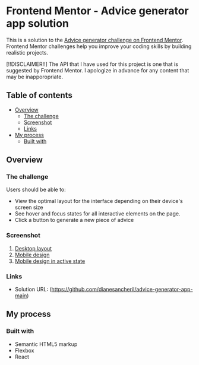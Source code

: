 # Frontend Mentor - Advice generator app solution

This is a solution to the [Advice generator challenge on Frontend Mentor](https://www.frontendmentor.io/challenges/advice-generator-app-QdUG-13db/hub). Frontend Mentor challenges help you improve your coding skills by building realistic projects.

[!!DISCLAIMER!!]
    The API that I have used for this project is one that is suggested by Frontend Mentor. I apologize in advance for any content that may be inapporopriate.

## Table of contents

- [Overview](#overview)
  - [The challenge](#the-challenge)
  - [Screenshot](#screenshot)
  - [Links](#links)
- [My process](#my-process)
  - [Built with](#built-with)



## Overview


  ### The challenge

  Users should be able to:

  - View the optimal layout for the interface depending on their device's screen size
  - See hover and focus states for all interactive elements on the page.
  - Click a button to generate a new piece of advice


  ### Screenshot

  1. [Desktop layout](./public/images/Screenshot%202023-03-23%20at%2016.35.38.png)
  2. [Mobile design](./public/images/Screenshot%202023-03-23%20at%2016.36.36.png)
  3. [Mobile design in active state](./public/images/Screenshot%202023-03-23%20at%2016.38.54.png)


  ### Links

  - Solution URL: (https://github.com/dianesancheril/advice-generator-app-main)


## My process


  ### Built with

  - Semantic HTML5 markup
  - Flexbox
  - React
